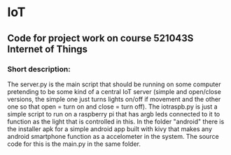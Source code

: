 # IoT

## Code for project work on course  521043S Internet of Things

### Short description:
The server.py is the main script that should be running on some computer pretending to be some kind of a central IoT server (simple and open/close versions, the simple one just turns lights on/off if movement and the other one so that open = turn on and close = turn off). The iotraspb.py is just a simple script to run on a raspberry pi that has argb leds connected to it to function as the light that is controlled in this. In the folder "android" there is the installer apk for a simple android app built with kivy that makes any android smartphone function as a accelometer in the system. The source code for this is the main.py in the same folder.
